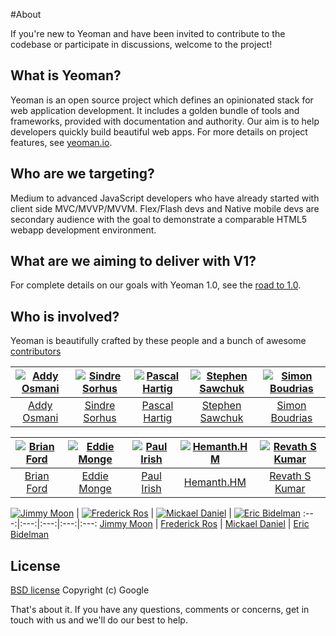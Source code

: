 #About

If you're new to Yeoman and have been invited to contribute to the codebase or participate in discussions, welcome to the project!

## What is Yeoman?

Yeoman is an open source project which defines an opinionated stack for web application development. It includes a golden bundle of tools and frameworks, provided with documentation and authority. Our aim is to help developers quickly build beautiful web apps. For more details on project features, see [yeoman.io](http://yeoman.io).

## Who are we targeting?

Medium to advanced JavaScript developers who have already started with client side MVC/MVVP/MVVM. Flex/Flash devs and Native mobile devs are secondary audience with the goal to demonstrate a comparable HTML5 webapp development environment.

## What are we aiming to deliver with V1?

For complete details on our goals with Yeoman 1.0, see the [road to 1.0](https://github.com/yeoman/yeoman/wiki/The-Road-to-1.0).

## Who is involved?

Yeoman is beautifully crafted by these people and a bunch of awesome [contributors](https://github.com/yeoman/yeoman/graphs/contributors)

[![Addy Osmani](http://gravatar.com/avatar/96270e4c3e5e9806cf7245475c00b275?s=144)](http://addyosmani.com) | [![Sindre Sorhus](http://gravatar.com/avatar/d36a92237c75c5337c17b60d90686bf9?s=144)](http://sindresorhus.com) | [![Pascal Hartig](http://gravatar.com/avatar/be451fcdbf0e5ff07f23ed16cb5c90a3?s=144)](http://passy.me) | [![Stephen Sawchuk](http://gravatar.com/avatar/098cfe2d360e77c3229f2cd5298354c4?s=144)](https://github.com/stephenplusplus) | [![Simon Boudrias](http://gravatar.com/avatar/368346708a485060d31f77677a21d2a5?s=144)](https://github.com/SBoudrias)
:---:|:---:|:---:|:---:|:---:
[Addy Osmani](http://addyosmani.com) | [Sindre Sorhus](http://sindresorhus.com) | [Pascal Hartig](http://passy.me) | [Stephen Sawchuk](https://github.com/stephenplusplus) | [Simon Boudrias](https://github.com/SBoudrias)

[![Brian Ford](http://gravatar.com/avatar/721cc7667947af96cc416729fc497107?s=144)](http://briantford.com) | [![Eddie Monge](https://s.gravatar.com/avatar/08a01ffbfa6e039295208f023dec0dae?s=144)](http://eddiemonge.com) | [![Paul Irish](http://gravatar.com/avatar/ffe68d6f71b225f7661d33f2a8908281?s=144)](http://paulirish.com) | [![Hemanth.HM](https://s.gravatar.com/avatar/d32a6bf2b43bf62a7212f0c793d76319?s=144)](http://h3manth.com) | [![Revath S Kumar](https://s.gravatar.com/avatar/fb7edc7cc7a53c903af74d07dcecf9dc?s=144)](http://blog.revathskumar.com)
:---:|:---:|:---:|:---:|:---:
[Brian Ford](http://briantford.com) | [Eddie Monge](http://eddiemonge.com) | [Paul Irish](http://paulirish.com) | [Hemanth.HM](http://h3manth.com) | [Revath S Kumar](http://blog.revathskumar.com)

[![Jimmy Moon](https://1.gravatar.com/avatar/687ac25540fe35fcb5e828f75c4a6079?s=144)](http://ragingwind.org) | [![Frederick Ros](http://gravatar.com/avatar/4605de69c4c3af3f48b8e829206cd4c2?s=144)](https://github.com/sleeper) | [![Mickael Daniel](http://gravatar.com/avatar/a23615915f0baf096b94cc9df93fc327?s=144)](https://github.com/mklabs) | [![Eric Bidelman](http://gravatar.com/avatar/e7948aac7c52b26470be80311873a398?s=144)](http://ericbidelman.com)
:---:|:---:|:---:|:---:|:---:
[Jimmy Moon](http://ragingwind.org) | [Frederick Ros](https://github.com/sleeper) | [Mickael Daniel](https://github.com/mklabs) | [Eric Bidelman](http://ericbidelman.com)


## License

[BSD license](http://opensource.org/licenses/bsd-license.php)
Copyright (c) Google

That's about it. If you have any questions, comments or concerns, get in touch with us and we'll do our best to help.